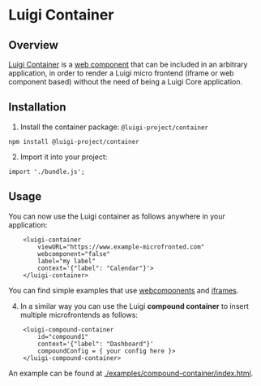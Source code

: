 
# Luigi Container 

## Overview
[Luigi Container](https://docs.luigi-project.io/docs/luigi-container) is a [web component](https://developer.mozilla.org/en-US/docs/Web/Web_Components) that can be included in an arbitrary application, in order to render a Luigi micro frontend (iframe or web component based) without the need of being a Luigi Core application.

## Installation
1. Install the container package: `@luigi-project/container` 

```
npm install @luigi-project/container
```

2. Import it into your project:

```
import './bundle.js';
```

## Usage
You can now use the Luigi container as follows anywhere in your application:

```
    <luigi-container 
        viewURL="https://www.example-microfronted.com" 
        webcomponent="false"
        label="my label"
        context='{"label": "Calendar"}'>
    </luigi-container>
```
You can find simple examples that use [webcomponents](https://github.com/SAP/luigi/tree/main/container/examples/container-wc) and [iframes](https://github.com/SAP/luigi/tree/main/container/examples/container-iframe).

4. In a similar way you can use the Luigi **compound container** to insert multiple microfrontends as follows:

```
    <luigi-compound-container 
        id="compound1"
        context='{"label": "Dashboard"}'
        compoundConfig = { your config here }>
    </luigi-compound-container>
```
An example can be found at [./examples/compound-container/index.html](https://github.com/SAP/luigi/tree/main/container/examples/compound-container).
